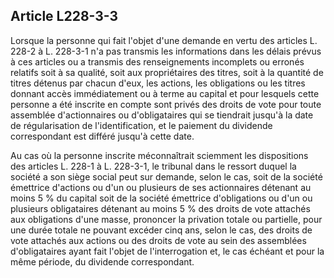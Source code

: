 Article L228-3-3
----
Lorsque la personne qui fait l'objet d'une demande en vertu des articles L.
228-2 à L. 228-3-1 n'a pas transmis les informations dans les délais prévus à
ces articles ou a transmis des renseignements incomplets ou erronés relatifs
soit à sa qualité, soit aux propriétaires des titres, soit à la quantité de
titres détenus par chacun d'eux, les actions, les obligations ou les titres
donnant accès immédiatement ou à terme au capital et pour lesquels cette
personne a été inscrite en compte sont privés des droits de vote pour toute
assemblée d'actionnaires ou d'obligataires qui se tiendrait jusqu'à la date de
régularisation de l'identification, et le paiement du dividende correspondant
est différé jusqu'à cette date.

Au cas où la personne inscrite méconnaîtrait sciemment les dispositions des
articles L. 228-1 à L. 228-3-1, le tribunal dans le ressort duquel la société a
son siège social peut sur demande, selon le cas, soit de la société émettrice
d'actions ou d'un ou plusieurs de ses actionnaires détenant au moins 5 % du
capital soit de la société émettrice d'obligations ou d'un ou plusieurs
obligataires détenant au moins 5 % des droits de vote attachés aux obligations
d'une masse, prononcer la privation totale ou partielle, pour une durée totale
ne pouvant excéder cinq ans, selon le cas, des droits de vote attachés aux
actions ou des droits de vote au sein des assemblées d'obligataires ayant fait
l'objet de l'interrogation et, le cas échéant et pour la même période, du
dividende correspondant.

